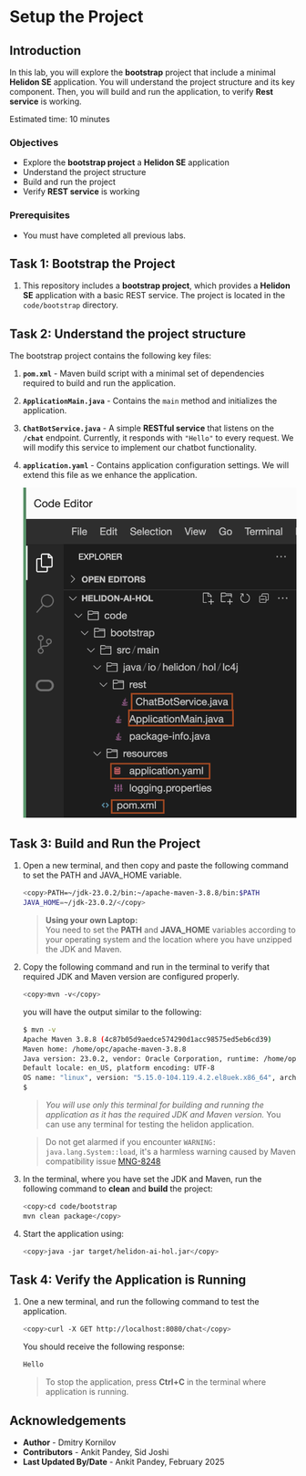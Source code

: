 # Setup the Project

## Introduction

In this lab, you will explore the **bootstrap** project that include a minimal **Helidon SE** application. You will understand the project structure and its key component. Then, you will build and run the application, to verify **Rest service** is working.

Estimated time: 10 minutes

### Objectives

* Explore the **bootstrap project** a **Helidon SE** application
* Understand the project structure
* Build and run the project
* Verify **REST service** is working

### Prerequisites

* You must have completed all previous labs.

## Task 1: Bootstrap the Project

1. This repository includes a **bootstrap project**, which provides a **Helidon SE** application with a basic REST service. The project is located in the `code/bootstrap` directory.

## Task 2: Understand the project structure
The bootstrap project contains the following key files:

1. **`pom.xml`** - Maven build script with a minimal set of dependencies required to build and run the application.

2. **`ApplicationMain.java`** - Contains the `main` method and initializes the application.

3. **`ChatBotService.java`** - A simple **RESTful service** that listens on the **`/chat`** endpoint. Currently, it responds with `"Hello"` to every request. We will modify this service to implement our chatbot functionality.

4. **`application.yaml`** - Contains application configuration settings. We will extend this file as we enhance the application.

      ![project structure](images/project-structure.png)

## Task 3: Build and Run the Project

1. Open a new terminal, and then copy and paste the following command to set the PATH and JAVA_HOME variable.
    ```bash
    <copy>PATH=~/jdk-23.0.2/bin:~/apache-maven-3.8.8/bin:$PATH
    JAVA_HOME=~/jdk-23.0.2/</copy>
    ```

    > **Using your own Laptop:**</br>
    You need to set the **PATH** and **JAVA_HOME** variables according to your operating system and the location where you have unzipped the JDK and Maven.

2. Copy the following command and run in the terminal to verify that required JDK and Maven version are configured properly.

    ```bash
    <copy>mvn -v</copy>
    ```

    you will have the output similar to the following:
    ```bash
    $ mvn -v 
    Apache Maven 3.8.8 (4c87b05d9aedce574290d1acc98575ed5eb6cd39)
    Maven home: /home/opc/apache-maven-3.8.8
    Java version: 23.0.2, vendor: Oracle Corporation, runtime: /home/opc/jdk-23.0.2
    Default locale: en_US, platform encoding: UTF-8
    OS name: "linux", version: "5.15.0-104.119.4.2.el8uek.x86_64", arch: "amd64", family: "unix"
    $ 
    ```

    > *You will use only this terminal for building and running the application as it has the required JDK and Maven version.* You can use any terminal for testing the helidon application.
    
    > Do not get alarmed if you encounter `WARNING: java.lang.System::load`, it's a harmless warning caused by Maven compatibility issue [MNG-8248](https://issues.apache.org/jira/browse/MNG-8248)  

4. In the terminal, where you have set the JDK and Maven, run the following command to **clean** and **build** the project:
      ```bash
      <copy>cd code/bootstrap
      mvn clean package</copy>
      ```

5. Start the application using:
      ```bash
      <copy>java -jar target/helidon-ai-hol.jar</copy>
      ```

## Task 4: Verify the Application is Running

1. One a new terminal, and run the following command to test the application.
      ```bash
      <copy>curl -X GET http://localhost:8080/chat</copy>
      ```

      You should receive the following response:

      ```bash
      Hello
      ```

      > To stop the application, press **Ctrl+C** in the terminal where application is running.

## Acknowledgements

* **Author** - Dmitry Kornilov
* **Contributors** - Ankit Pandey, Sid Joshi
* **Last Updated By/Date** - Ankit Pandey, February 2025